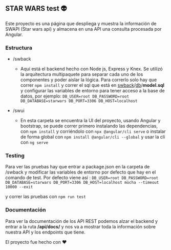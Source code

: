 ## STAR WARS test :alien:

Este proyecto es una página que despliega y muestra la información de SWAPI (Star wars api) y almacena en una API una consulta procesada por Angular. 

### Estructura 

* /swback 
	* Aquí está el backend hecho con Node js, Express y Knex. Se utilizó la arquitectura multipaquete para separar cada uno de los componentes y poder aislar la lógica. Para correrlo solo hay que correr ``` npm install ``` y correr el sql que está en  [swback](https://github.com/AguacateVelarde/sw-test/tree/master/swback)/[db](https://github.com/AguacateVelarde/sw-test/tree/master/swback/db)/**model.sql** y configurar las variables de entorno para tener acceso a la base de datos, por ejemplo: 
	```DB_USER=root DB_PASSWORD=root DB_DATABASE=starwars DB_PORT=3306 DB_HOST=localhost ```


* /swui
	* En esta carpeta se encuentra la UI del proyecto, usando Angular y bootstrap, se puede correr primero instalando las dependencias, con ``` npm install ``` y corriéndolo con ``` npx @angular/cli serve ``` o instalar de forma global con 
``` npm install @angular/cli --global ``` y usar la cli con ``` ng serve ```

### Testing

Para ver las pruebas hay que entrar a package.json en la carpeta de /swback  y modificar las variables de entorno por defecto que hay en el comando de test.
Por defecto viene así : 
``` DB_USER=root DB_PASSWORD=root DB_DATABASE=starwars DB_PORT=3306 DB_HOST=localhost mocha --timeout 10000 --exit ```

y correr las pruebas con 
``` npm run test ```

### Documentación

Para ver la documentación de los API REST podemos alzar el backend y entrar a la ruta **/api/docs/** y nos va a mostrar toda la información sobre nuestra API y los endpoints que tiene. 


El proyecto fue hecho con :heart: